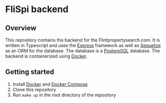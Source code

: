 # FliSpi backend

## Overview
This repository contains the backend for the Flintpropertysearch.com. It is written in Typescript and uses the [Express](https://expressjs.com/) framework as well as [Sequelize](https://sequelize.org/) as an ORM for the database. The database is a [PostgreSQL](https://www.postgresql.org/) database. The backend is containerized using [Docker](https://www.docker.com/).

## Getting started
1. Install [Docker](https://docs.docker.com/install/) and [Docker Compose](https://docs.docker.com/compose/install/)
2. Clone this repository
3. Run `make up` in the root directory of the repository

